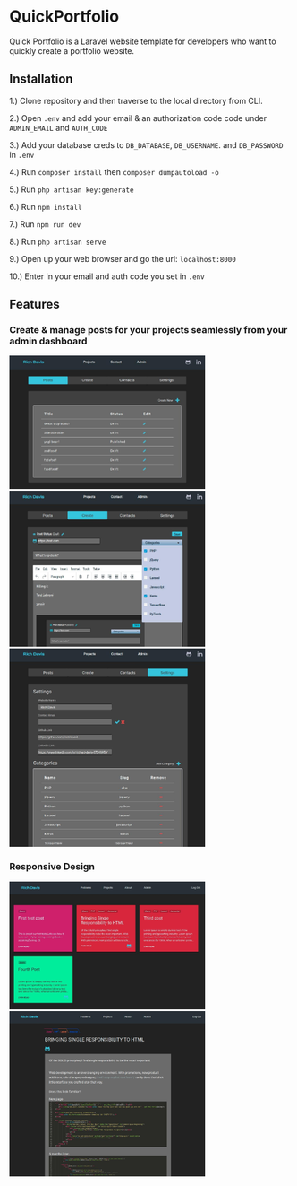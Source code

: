# QuickPortfolio
Quick Portfolio is a Laravel website template for developers who want to quickly create a portfolio website.

## Installation

1.) Clone repository and then traverse to the local directory from CLI.

2.) Open ```.env``` and add your email & an authorization code code under ```ADMIN_EMAIL``` and ```AUTH_CODE```

3.) Add your database creds to ```DB_DATABASE```, ```DB_USERNAME```. and ```DB_PASSWORD``` in ```.env```

4.) Run ```composer install``` then ```composer dumpautoload -o```

5.) Run ```php artisan key:generate```

6.) Run ```npm install```

7.) Run ```npm run dev```

8.) Run ```php artisan serve```

9.) Open up your web browser and go the url: ```localhost:8000```

10.) Enter in your email and auth code you set in ```.env```



## Features

### Create & manage posts for your projects seamlessly from your admin dashboard
<img src="https://github.com/RichDavis1/QuickPortfolio/blob/master/public/images/admin-posts.jpg" width="350px"/>
<img src="https://github.com/RichDavis1/QuickPortfolio/blob/master/public/images/admin-create.jpg" width="350px"/>
<img src="https://github.com/RichDavis1/QuickPortfolio/blob/master/public/images/admin-categories.jpg" width="350px" />

### Responsive Design
<img src="https://github.com/RichDavis1/QuickPortfolio/blob/master/public/images/responsive-design1.jpg" width="350px" />
<img src="https://github.com/RichDavis1/QuickPortfolio/blob/master/public/images/responsive-design2.jpg" width="350px" />
